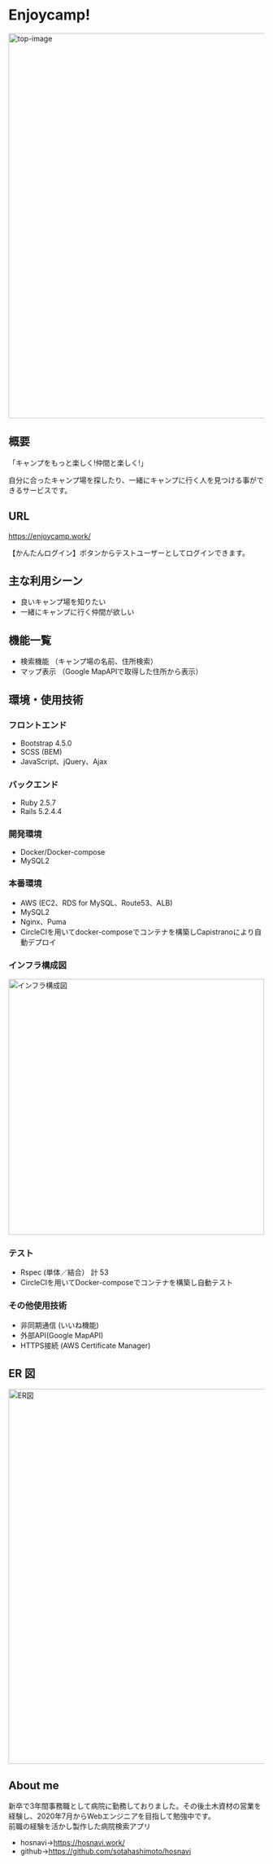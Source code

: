 # Enjoycamp!

<img width="757" alt="top-image" src="https://user-images.githubusercontent.com/67676627/100733639-d0f90080-3411-11eb-987f-249aa0f9c479.png">

## 概要

「キャンプをもっと楽しく!仲間と楽しく!」

自分に合ったキャンプ場を探したり、一緒にキャンプに行く人を見つける事ができるサービスです。

## URL

https://enjoycamp.work/

【かんたんログイン】ボタンからテストユーザーとしてログインできます。

<!-- ## 制作の背景 -->

## 主な利用シーン

- 良いキャンプ場を知りたい
- 一緒にキャンプに行く仲間が欲しい

## 機能一覧

- 検索機能 （キャンプ場の名前、住所検索）
- マップ表示 （Google MapAPIで取得した住所から表示）

## 環境・使用技術

### フロントエンド

- Bootstrap 4.5.0
- SCSS (BEM)
- JavaScript、jQuery、Ajax

### バックエンド

- Ruby 2.5.7
- Rails 5.2.4.4

### 開発環境

- Docker/Docker-compose
- MySQL2

### 本番環境

- AWS (EC2、RDS for MySQL、Route53、ALB)
- MySQL2
- Nginx、Puma
- CircleCIを用いてdocker-composeでコンテナを構築しCapistranoにより自動デプロイ

### インフラ構成図

<img width="503" alt="インフラ構成図" src="https://user-images.githubusercontent.com/67676627/100735220-34842d80-3414-11eb-9604-316050c2ac7e.png">

### テスト

- Rspec (単体／結合） 計 53
- CircleCIを用いてDocker-composeでコンテナを構築し自動テスト

### その他使用技術

- 非同期通信 (いいね機能)
- 外部API(Google MapAPI)
- HTTPS接続 (AWS Certificate Manager)

## ER 図

<img width="737" alt="ER図" src="https://user-images.githubusercontent.com/67676627/100734389-f5091180-3412-11eb-80a2-99df2d2bd72a.png">

<!-- ## 設計書 -->

## About me

新卒で3年間事務職として病院に勤務しておりました。その後土木資材の営業を経験し、2020年7月からWebエンジニアを目指して勉強中です。<br>
前職の経験を活かし製作した病院検索アプリ
- hosnavi→https://hosnavi.work/
- github→https://github.com/sotahashimoto/hosnavi
